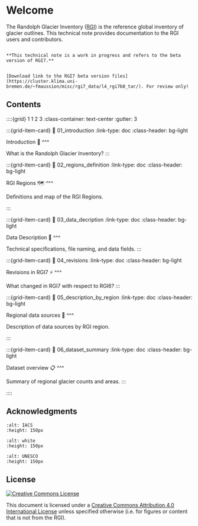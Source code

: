# Welcome

The Randolph Glacier Inventory ([RGI](https://www.glims.org/RGI)) is the reference global inventory of glacier outlines. This technical note provides documentation to the RGI users and contributors.

```{warning}

**This technical note is a work in progress and refers to the beta version of RGI7.**

```

```{admonition} Data download

[Download link to the RGI7 beta version files](https://cluster.klima.uni-bremen.de/~fmaussion/misc/rgi7_data/l4_rgi7b0_tar/). For review only!

```

## Contents

::::{grid} 1 1 2 3
:class-container: text-center
:gutter: 3

:::{grid-item-card}
:link: 01_introduction
:link-type: doc
:class-header: bg-light

Introduction 🙋
^^^

What is the Randolph Glacier Inventory?
:::

:::{grid-item-card}
:link: 02_regions_definition
:link-type: doc
:class-header: bg-light

RGI Regions 🗺️
^^^

Definitions and map of the RGI Regions.

:::

:::{grid-item-card}
:link: 03_data_decription
:link-type: doc
:class-header: bg-light

Data Description 🧐
^^^

Technical specifications, file naming, and data fields.
:::

:::{grid-item-card}
:link: 04_revisions
:link-type: doc
:class-header: bg-light

Revisions in RGI7 ⚡
^^^

What changed in RGI7 with respect to RGI6?
:::

:::{grid-item-card}
:link: 05_description_by_region
:link-type: doc
:class-header: bg-light

Regional data sources 🔬
^^^

Description of data sources by RGI region.

:::

:::{grid-item-card}
:link: 06_dataset_summary
:link-type: doc
:class-header: bg-light

Dataset overview 📋
^^^

Summary of regional glacier counts and areas.
:::

::::


## Acknowledgments


```{image} img/logos/iugg_iacs.png
:alt: IACS
:height: 150px
```

```{image} img/logos/white.png
:alt: white
:height: 150px
```

```{image} img/logos/unesco.png
:alt: UNESCO
:height: 150px
```


## License

[![Creative Commons License](https://mirrors.creativecommons.org/presskit/buttons/88x31/svg/by.svg)](https://creativecommons.org/licenses/by/4.0)

This document is licensed under a [Creative Commons Attribution 4.0 International License](https://creativecommons.org/licenses/by/4.0/) unless specified otherwise (i.e. for figures or content that is not from the RGI).
